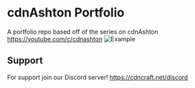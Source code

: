 # cdnAshton Portfolio
A portfolio repo based off of the series on cdnAshton https://youtube.com/c/cdnashton
![Example](https://cdn.discordapp.com/attachments/980370470035656704/983234245059285042/l8wK5vB.png)

## Support
For support join our Discord server! https://cdncraft.net/discord
